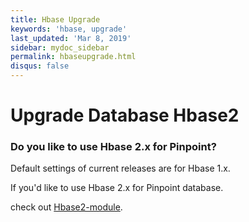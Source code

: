 ```yaml
---
title: Hbase Upgrade
keywords: 'hbase, upgrade'
last_updated: 'Mar 8, 2019'
sidebar: mydoc_sidebar
permalink: hbaseupgrade.html
disqus: false
---
```


# Upgrade Database Hbase2

### Do you like to use Hbase 2.x for Pinpoint? <a id="do-you-like-to-use-hbase-2x-for-pinpoint"></a>

Default settings of current releases are for Hbase 1.x.

If you'd like to use Hbase 2.x for Pinpoint database.

check out [Hbase2-module](https://github.com/pinpoint-apm/pinpoint/tree/master/hbase2-module).

